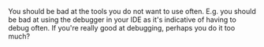 You should be bad at the tools you do not want to use often. E.g. you should be bad at using the debugger in your IDE as it's indicative of having to debug often. If you're really good at debugging, perhaps you do it too much?
